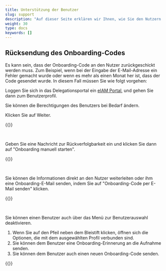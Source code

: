 ```yaml
---
title: Unterstützung der Benutzer
slug: support
description: "Auf dieser Seite erklären wir Ihnen, wie Sie den Nutzern im Bedarfsfall helfen können. Diese Aufgabe betrifft nur die Kantonsverantwortlichen (KT_Superuser)."
weight: 30
type: docs
keywords: []
---
```


## Rücksendung des Onboarding-Codes

Es kann sein, dass der Onboarding-Code an den Nutzer zurückgeschickt werden muss. Zum Beispiel, wenn bei der Eingabe der E-Mail-Adresse ein Fehler gemacht wurde oder wenn es mehr als einen Monat her ist, dass der Code gesendet wurde. In diesem Fall müssen Sie wie folgt vorgehen: 

Loggen Sie sich in das Delegationsportal ein <a href="https://www.portal.eiam.admin.ch/portal/adminservice/app/home">eIAM Portal</a>, und gehen Sie dann zum Benutzerprofil. 

<!-- 1eme paire de colonnes -->

<div class="two_column">

<div class="left_col">
<!-- First column content goes here -->
<p>
Sie können die Berechtigungen des Benutzers bei Bedarf ändern. 
</p>

<p>
Klicken Sie auf Weiter.
</p>
</div>

<div class="right_col">
<!-- Second column content goes here -->
{{<insertImage image="continuer_de.png" class="edge max-w-90">}}
</div>
</div>

&nbsp;

<!-- 2eme paire de colonnes -->

<div class="two_column">

<div class="left_col">
<!-- First column content goes here -->
<p>
Geben Sie eine Nachricht zur Rückverfolgbarkeit ein und klicken Sie dann auf "Onboarding manuell starten". 
</p>
</div>

<div class="right_col">
<!-- Second column content goes here -->
{{<insertImage image="enreg_manu_de.png" class="edge max-w-90">}}
</div>
</div>

&nbsp;

<!-- 3eme paire de colonnes -->

<div class="two_column">

<div class="left_col">
<!-- First column content goes here -->
<p>
Sie können die Informationen direkt an den Nutzer weiterleiten oder ihm eine Onboarding-E-Mail senden, indem Sie auf "Onboarding-Code per E-Mail senden" klicken.
</p>
</div>

<div class="right_col">
<!-- Second column content goes here -->
{{<insertImage image="onboarding_de.png" class="edge max-w-90">}}
</div>
</div>

&nbsp;

<!-- 4eme paire de colonnes -->

<div class="two_column">

<div class="left_col">
<!-- First column content goes here -->
<p>
Sie können einen Benutzer auch über das Menü zur Benutzerauswahl deaktivieren.
</p>

<p>
<ol>
    <li> Wenn Sie auf den Pfeil neben dem Bleistift klicken, öffnen sich die Optionen, die mit dem ausgewählten Profil verbunden sind. </li>
    <li> Sie können dem Benutzer eine Onboarding-Erinnerung an die Aufnahme senden. </li>
    <li> Sie können dem Benutzer auch einen neuen Onboarding-Code senden. </li>
</ol>
</p>
</div>

<div class="right_col">
<!-- Second column content goes here -->
{{<insertImage image="global_onboarding_de.png" class="edge max-w-90">}}
</div>
</div>

&nbsp;